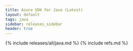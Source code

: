 ```yaml
---
title: Azure SDK for Java (Latest)
layout: default
tags: java
sidebar: releases_sidebar
header: true
---
```

{% include releases/all/java.md %}
{% include refs.md %}
